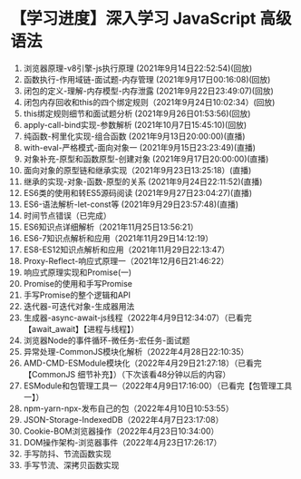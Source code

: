 # 【学习进度】深入学习 JavaScript 高级语法

1. 浏览器原理-v8引擎-js执行原理  (2021年9月14日22:52:54)(回放)
2. 函数执行-作用域链-面试题-内存管理  (2021年9月17日00:16:08)(回放)
3. 闭包的定义-理解-内存模型-内存泄露  (2021年9月22日23:49:07)(回放)
4. 闭包内存回收和this的四个绑定规则（2021年9月24日10:02:34）(回放)
5. this绑定规则细节和面试题分析  (2021年9月26日01:53:56)(回放)
6. apply-call-bind实现-参数解析  (2021年10月7日15:45:10)(回放)
7. 纯函数-柯里化实现-组合函数  (2021年9月13日20:00:00)(直播)
8. with-eval-严格模式-面向对象一  (2021年9月15日23:23:49)(直播)
9. 对象补充-原型和函数原型-创建对象  (2021年9月17日20:00:00)(直播)
10. 面向对象的原型链和继承实现（2021年9月23日13:25:18）(直播)
11. 继承的实现-对象-函数-原型的关系  (2021年9月24日22:11:52)(直播)
12.  ES6类的使用和转ES5源码阅读  (2021年9月27日23:04:27)(直播)
13.  ES6-语法解析-let-const等  (2021年9月29日23:57:48)(直播)
14. 时间节点错误（已完成）
15.  ES6知识点详细解析（2021年11月25日13:56:21）
16. ES6-7知识点解析和应用（2021年11月29日14:12:19）
17. ES8-ES12知识点解析和应用（2021年11月29日22:13:47）
18. Proxy-Reflect-响应式原理一（2021年12月6日21:46:22）
19. 响应式原理实现和Promise(一)
20. Promise的使用和手写Promise
21. 手写Promise的整个逻辑和API
22. 迭代器-可迭代对象-生成器用法
23. 生成器-async-await-js线程（2022年4月9日12:34:07）（已看完【await_await】【进程与线程】）
24. 浏览器Node的事件循环-微任务-宏任务-面试题
25. 异常处理-CommonJS模块化解析（2022年4月28日22:10:35）
26.  AMD-CMD-ESModule模块化（2022年4月29日21:27:18）（已看完【CommonJS 细节补充】）（下次该看48分钟以后的内容）
27. ESModule和包管理工具一（2022年4月9日17:16:00）（已看完【包管理工具一】）
28. npm-yarn-npx-发布自己的包（2022年4月10日10:53:55）
29. JSON-Storage-IndexedDB（2022年4月7日23:17:08）
30. Cookie-BOM浏览器操作（2022年4月23日10:34:00）
31. DOM操作架构-浏览器事件（2022年4月23日17:26:17）
32. 手写防抖、节流函数实现
33. 手写节流、深拷贝函数实现

